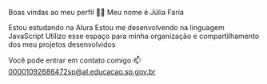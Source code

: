 Boas vindas ao meu perfil 💙💙
Meu nome é Júlia Faria

Estou estudando na Alura
Estou me desenvolvendo na linguagem JavaScript
Utilizo esse espaço para minha organização e compartilhamento dos meu projetos desenvolvidos

Você pode entrar em contato comigo 📫
00001092686472sp@al.educacao.sp.gov.br

